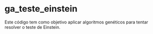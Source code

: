 # ga_teste_einstein
Este código tem como objetivo aplicar algoritmos genéticos para tentar resolver o teste de Einstein.
